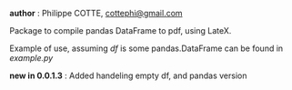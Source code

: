 **author** : Philippe COTTE, cottephi@gmail.com

Package to compile pandas DataFrame to pdf, using LateX.

Example of use, assuming *df* is some pandas.DataFrame can be found in *example.py*

**new in 0.0.1.3** : Added handeling empty df, and pandas version
